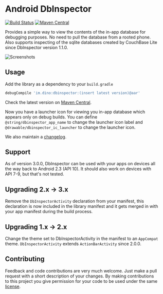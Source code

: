 # Android DbInspector

[![Build Status](https://travis-ci.org/infinum/android_dbinspector.svg?branch=master)](https://travis-ci.org/infinum/android_dbinspector)
[![Maven Central](https://maven-badges.herokuapp.com/maven-central/im.dino/dbinspector/badge.svg)](https://maven-badges.herokuapp.com/maven-central/im.dino/dbinspector)

Provides a simple way to view the contents of the in-app database for debugging purposes. No need to pull the database from a rooted phone. Also supports inspecting of the sqlite databases created by CouchBase Lite since DbInspector version 1.1.0.

![Screenshots](https://raw.github.com/infinum/android_dbinspector/master/screenshots.png)

## Usage

Add the library as a dependency to your ```build.gradle```

```groovy
debugCompile 'im.dino:dbinspector:(insert latest version)@aar'
```

Check the latest version on [Maven Central](http://search.maven.org/#search|ga|1|a%3A%22dbinspector%22).

Now you have a launcher icon for viewing you in-app database which appears only on debug builds.
You can define `@string/dbinspector_app_name` to change the launcher icon label and `@drawable/dbinspector_ic_launcher` to change the launcher icon.

We also maintain a [changelog](https://github.com/infinum/android_dbinspector/blob/master/CHANGELOG.md).

## Support

As of version 3.0.0, DbInspector can be used with your apps on devices all the way back to Android 2.3 (API 10).
It should also work on devices with API 7-9, but that's not tested.

## Upgrading 2.x -> 3.x

Remove the `DbInspectorActivity` declaration from your manifest, this declaration is now included in the library manifest and it gets merged in with your app manifest during the build process.

## Upgrading 1.x -> 2.x

Change the theme set to DbInspectorActivity in the manifest to an `AppCompat` theme. `DbInspectorActivity` extends `ActionBarActivity` since 2.0.0.

## Contributing

Feedback and code contributions are very much welcome. Just make a pull request with a short description of your changes. By making contributions to this project you give permission for your code to be used under the same [license](LICENSE).
